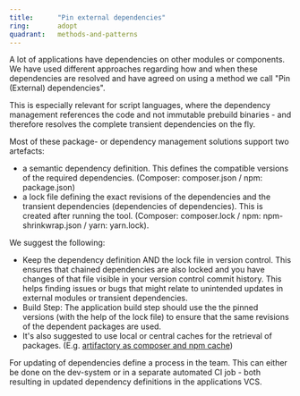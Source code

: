 ```yaml
---
title:      "Pin external dependencies"
ring:       adopt
quadrant:   methods-and-patterns
---
```


A lot of applications have dependencies on other modules or components. We have
used different approaches regarding how and when these dependencies are resolved
and have agreed on using a method we call "Pin (External) dependencies".

This is especially relevant for script languages, where the dependency
management references the code and not immutable prebuild binaries - and
therefore resolves the complete transient dependencies on the fly.

Most of these package- or dependency management solutions support two artefacts:

* a semantic dependency definition. This defines the compatible versions of the
  required dependencies. (Composer: composer.json / npm: package.json)
* a lock file defining the exact revisions of the dependencies and the transient
  dependencies (dependencies of dependencies). This is created after running the
  tool. (Composer: composer.lock / npm: npm-shrinkwrap.json / yarn: yarn.lock).

We suggest the following:

* Keep the dependency definition AND the lock file in version control. This
  ensures that chained dependencies are also locked and you have changes of that
  file visible in your version control commit history. This helps finding issues
  or bugs that might relate to unintended updates in external modules or
  transient dependencies.
* Build Step: The application build step should use the the pinned versions
  (with the help of the lock file) to ensure that the same revisions of the
  dependent packages are used.
* It's also suggested to use local or central caches for the retrieval of
  packages. (E.g.
  [artifactory as composer and npm cache](/platforms-and-aoe-services/artifactory.html))

For updating of dependencies define a process in the team. This can either be
done on the dev-system or in a separate automated CI job - both resulting in
updated dependency definitions in the applications VCS.
